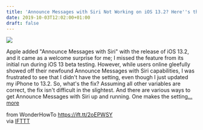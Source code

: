 ```yaml
---
title: 'Announce Messages with Siri Not Working on iOS 13.2? Here''s the Fix'
date: 2019-10-03T12:02:00+01:00
draft: false
---
```


[![](https://img.wonderhowto.com/img/19/49/63705619523794/0/announce-messages-with-siri-not-working-ios-13-2-heres-fix.1280x600.jpg)](https://ios.gadgethacks.com/how-to/announce-messages-with-siri-not-working-ios-13-2-heres-fix-0208050/)

Apple added "Announce Messages with Siri" with the release of iOS 13.2, and it came as a welcome surprise for me; I missed the feature from its initial run during iOS 13 beta testing. However, while users online gleefully showed off their newfound Announce Messages with Siri capabilities, I was frustrated to see that I didn't have the setting, even though I just updated my iPhone to 13.2. So, what's the fix? Assuming all other variables are correct, the fix isn't difficult in the slightest. And there are various ways to get Announce Messages with Siri up and running. One makes the setting[... more](https://ios.gadgethacks.com/how-to/announce-messages-with-siri-not-working-ios-13-2-heres-fix-0208050/)

  
  
from WonderHowTo https://ift.tt/2oEPWSY  
via [IFTTT](https://ifttt.com/?ref=da&site=blogger)
